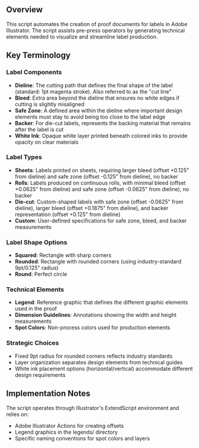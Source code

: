 ## Overview

This script automates the creation of proof documents for labels in Adobe Illustrator. The script assists pre-press operators by generating technical elements needed to visualize and streamline label production.

## Key Terminology

### Label Components
- **Dieline**: The cutting path that defines the final shape of the label (standard: 1pt magenta stroke). Also referred to as the "cut line"
- **Bleed**: Extra area beyond the dieline that ensures no white edges if cutting is slightly misaligned
- **Safe Zone**: A defined area within the dieline where important design elements must stay to avoid being too close to the label edge
- **Backer**: For die-cut labels, represents the backing material that remains after the label is cut
- **White Ink**: Opaque white layer printed beneath colored inks to provide opacity on clear materials

### Label Types
- **Sheets**: Labels printed on sheets, requiring larger bleed (offset +0.125" from dieline) and safe zone (offset -0.125" from dieline), no backer
- **Rolls**: Labels produced on continuous rolls, with minimal bleed (offset +0.0625" from dieline) and safe zone (offset -0.0625" from dieline), no backer
- **Die-cut**: Custom-shaped labels with safe zone (offset -0.0625" from dieline), larger bleed (offset +0.1875" from dieline), and backer representation (offset +0.125" from dieline)
- **Custom**: User-defined specifications for safe zone, bleed, and backer measurements

### Label Shape Options
- **Squared**: Rectangle with sharp corners
- **Rounded**: Rectangle with rounded corners (using industry-standard 9pt/0.125" radius)
- **Round**: Perfect circle

### Technical Elements
- **Legend**: Reference graphic that defines the different graphic elements used in the proof
- **Dimension Guidelines**: Annotations showing the width and height measurements
- **Spot Colors**: Non-process colors used for production elements

### Strategic Choices
- Fixed 9pt radius for rounded corners reflects industry standards
- Layer organization separates design elements from technical guides
- White ink placement options (horizontal/vertical) accommodate different design requirements

## Implementation Notes
The script operates through Illustrator's ExtendScript environment and relies on:
- Adobe Illustrator Actions for creating offsets
- Legend graphics in the legends/ directory
- Specific naming conventions for spot colors and layers